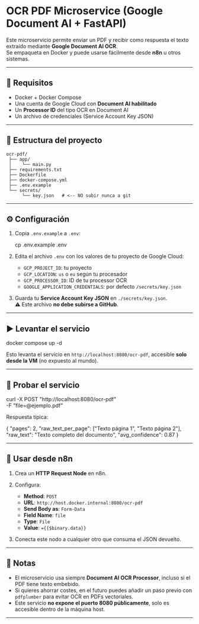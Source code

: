 # OCR PDF Microservice (Google Document AI + FastAPI)

Este microservicio permite enviar un PDF y recibir como respuesta el texto extraído mediante **Google Document AI OCR**.  
Se empaqueta en Docker y puede usarse fácilmente desde **n8n** u otros sistemas.

---

## 🚀 Requisitos

- Docker + Docker Compose
- Una cuenta de Google Cloud con **Document AI habilitado**
- Un **Processor ID** del tipo OCR en Document AI
- Un archivo de credenciales (Service Account Key JSON)

---

## 📂 Estructura del proyecto

```text
ocr-pdf/
 ├── app/
 │    └── main.py
 ├── requirements.txt
 ├── Dockerfile
 ├── docker-compose.yml
 ├── .env.example
 └── secrets/
      └── key.json   # <-- NO subir nunca a git
```

---

## ⚙️ Configuración

1. Copia `.env.example` a `.env`:

   cp .env.example .env

2. Edita el archivo `.env` con los valores de tu proyecto de Google Cloud:

   - `GCP_PROJECT_ID`: tu proyecto
   - `GCP_LOCATION`: `us` o `eu` según tu procesador
   - `GCP_PROCESSOR_ID`: ID de tu processor OCR
   - `GOOGLE_APPLICATION_CREDENTIALS`: por defecto `/secrets/key.json`

3. Guarda tu **Service Account Key JSON** en `./secrets/key.json`.  
   ⚠️ Este archivo **no debe subirse a GitHub**.

---

## ▶️ Levantar el servicio

   docker compose up -d

Esto levanta el servicio en `http://localhost:8080/ocr-pdf`, accesible **solo desde la VM** (no expuesto al mundo).

---

## 🧪 Probar el servicio

   curl -X POST "http://localhost:8080/ocr-pdf" \
     -F "file=@ejemplo.pdf"

Respuesta típica:

{
  "pages": 2,
  "raw_text_per_page": ["Texto página 1", "Texto página 2"],
  "raw_text": "Texto completo del documento",
  "avg_confidence": 0.87
}

---

## 🔗 Usar desde n8n

1. Crea un **HTTP Request Node** en n8n.  
2. Configura:

   - **Method**: `POST`
   - **URL**: `http://host.docker.internal:8080/ocr-pdf`
   - **Send Body as**: `Form-Data`
   - **Field Name**: `file`
   - **Type**: `File`
   - **Value**: `={{$binary.data}}`

3. Conecta este nodo a cualquier otro que consuma el JSON devuelto.

---

## 📌 Notas

- El microservicio usa siempre **Document AI OCR Processor**, incluso si el PDF tiene texto embebido.
- Si quieres ahorrar costes, en el futuro puedes añadir un paso previo con `pdfplumber` para evitar OCR en PDFs vectoriales.
- Este servicio **no expone el puerto 8080 públicamente**, solo es accesible dentro de la máquina host.

---
